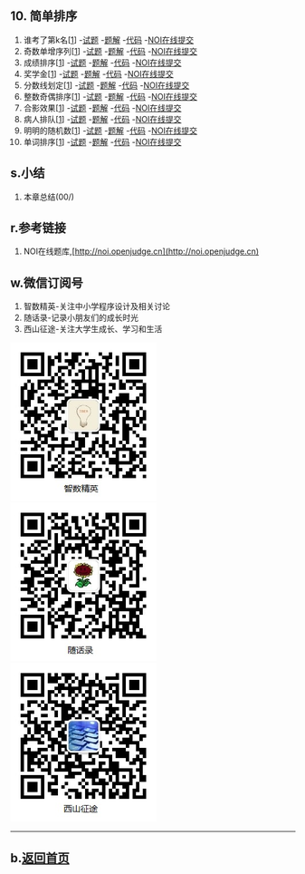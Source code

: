 ## 10. 简单排序

1.  谁考了第k名[[1](http://noi.openjudge.cn)]
    -[试题](01/question.md)
    -[题解](01/)
    -[代码](https://github.com/daweizh/cpp/blob/master/chap10/01/)
    -[NOI在线提交](http://noi.openjudge.cn/ch0110/01/)
2.  奇数单增序列[[1](http://noi.openjudge.cn)]
    -[试题](02/question.md)
    -[题解](02/)
    -[代码](https://github.com/daweizh/cpp/blob/master/chap10/02/)
    -[NOI在线提交](http://noi.openjudge.cn/ch0110/02/)
3.  成绩排序[[1](http://noi.openjudge.cn)]
    -[试题](03/question.md)
    -[题解](03/)
    -[代码](https://github.com/daweizh/cpp/blob/master/chap10/03/)
    -[NOI在线提交](http://noi.openjudge.cn/ch0110/03/)
4.  奖学金[[1](http://noi.openjudge.cn)]
    -[试题](04/question.md)
    -[题解](04/)
    -[代码](https://github.com/daweizh/cpp/blob/master/chap10/04/)
    -[NOI在线提交](http://noi.openjudge.cn/ch0110/04/)
5.  分数线划定[[1](http://noi.openjudge.cn)]
    -[试题](05/question.md)
    -[题解](05/)
    -[代码](https://github.com/daweizh/cpp/blob/master/chap10/05/)
    -[NOI在线提交](http://noi.openjudge.cn/ch0110/05/)
6.  整数奇偶排序[[1](http://noi.openjudge.cn)]
    -[试题](06/question.md)
    -[题解](06/)
    -[代码](https://github.com/daweizh/cpp/blob/master/chap10/06/)
    -[NOI在线提交](http://noi.openjudge.cn/ch0110/06/)
7.  合影效果[[1](http://noi.openjudge.cn)]
    -[试题](07/question.md)
    -[题解](07/)
    -[代码](https://github.com/daweizh/cpp/blob/master/chap10/07/)
    -[NOI在线提交](http://noi.openjudge.cn/ch0110/07/)
8.  病人排队[[1](http://noi.openjudge.cn)]
    -[试题](08/question.md)
    -[题解](08/)
    -[代码](https://github.com/daweizh/cpp/blob/master/chap10/08/)
    -[NOI在线提交](http://noi.openjudge.cn/ch0110/08/)
9.  明明的随机数[[1](http://noi.openjudge.cn)]
    -[试题](09/question.md)
    -[题解](09/)
    -[代码](https://github.com/daweizh/cpp/blob/master/chap10/09/)
    -[NOI在线提交](http://noi.openjudge.cn/ch0110/09/)
10. 单词排序[[1](http://noi.openjudge.cn)]
    -[试题](10/question.md)
    -[题解](10/)
    -[代码](https://github.com/daweizh/cpp/blob/master/chap10/10/)
    -[NOI在线提交](http://noi.openjudge.cn/ch0110/10/)

## s.小结

1. 本章总结(00/)


## r.参考链接

1. NOI在线题库,[http://noi.openjudge.cn](http://noi.openjudge.cn)

## w.微信订阅号

1. 智数精英-关注中小学程序设计及相关讨论
2. 随话录-记录小朋友们的成长时光
2. 西山征途-关注大学生成长、学习和生活

![欢迎关注“智数精英”订阅号](../assets/me/img/idea8.jpg)
![欢迎关注“随话录”订阅号](../assets/me/img/shl8.jpg)
![欢迎关注“西山征途”订阅号](../assets/me/img/xszt8.jpg)

----------

## b.[返回首页](../)
